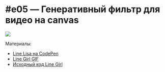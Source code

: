 # #e05 — Генеративный фильтр для видео на canvas

[![](https://img.youtube.com/vi/LOn1I7A6MYo/maxresdefault.jpg)](https://youtu.be/LOn1I7A6MYo)

Материалы:
- [Line Lisa на CodePen](https://codepen.io/dark_mefody/pen/pKjqpz)
- [Line Girl GIF](https://low-sugar-eye-candy.tumblr.com/post/169354251468/line-girl)
- [Исходный код Line Girl](https://low-sugar-eye-candy.tumblr.com/post/170079030090/good-afternoon-could-you-share-with-me-the-source)
